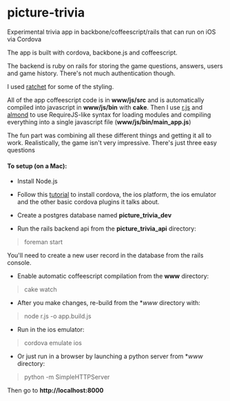 # picture-trivia
Experimental trivia app in backbone/coffeescript/rails that can run on iOS via Cordova

The app is built with cordova, backbone.js and coffeescript. 

The backend is ruby on rails for storing the game questions, answers, users and game history. There's not much authentication though.

I used [ratchet](http://goratchet.com/) for some of the styling.

All of the app coffeescript code is in **www/js/src** and is automatically compiled into javascript in **www/js/bin** with **cake**. Then I use [r.js](https://github.com/jrburke/r.js/) and [almond](https://github.com/jrburke/almond) to use RequireJS-like syntax for loading modules and compiling everything into a single javascript file (**www/js/bin/main_app.js**)

The fun part was combining all these different things and getting it all to work. Realistically, the game isn't very impressive. There's just three easy questions

#### To setup (on a Mac):

* Install Node.js

* Follow this [tutorial](http://ccoenraets.github.io/cordova-tutorial/create-cordova-project.html) to install cordova, the ios platform, the ios emulator and the other basic cordova plugins it talks about.

* Create a postgres database named **picture_trivia_dev**

* Run the rails backend api from the **picture_trivia_api** directory:
> foreman start

  You'll need to create a new user record in the database from the rails console.

* Enable automatic coffeescript compilation from the **www** directory:
> cake watch

* After you make changes, re-build from the **www* directory with:
> node r.js -o app.build.js

* Run in the ios emulator:
> cordova emulate ios

* Or just run in a browser by launching a python server from **www* directory:
> python -m SimpleHTTPServer

  Then go to **http://localhost:8000**
